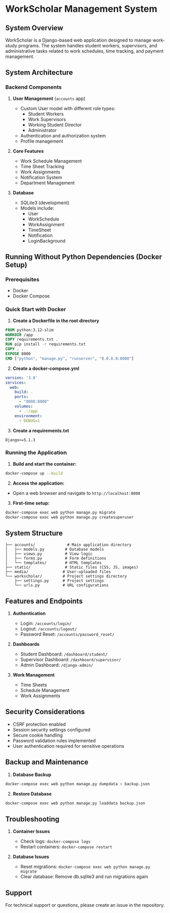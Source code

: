 # WorkScholar Management System

## System Overview
WorkScholar is a Django-based web application designed to manage work-study programs. The system handles student workers, supervisors, and administrative tasks related to work schedules, time tracking, and payment management.

## System Architecture

### Backend Components
1. **User Management** (`accounts` app)
   - Custom User model with different role types:
     - Student Workers
     - Work Supervisors
     - Working Student Director
     - Administrator
   - Authentication and authorization system
   - Profile management

2. **Core Features**
   - Work Schedule Management
   - Time Sheet Tracking
   - Work Assignments
   - Notification System
   - Department Management

3. **Database**
   - SQLite3 (development)
   - Models include:
     - User
     - WorkSchedule
     - WorkAssignment
     - TimeSheet
     - Notification
     - LoginBackground

## Running Without Python Dependencies (Docker Setup)

### Prerequisites
- Docker
- Docker Compose

### Quick Start with Docker

1. **Create a Dockerfile in the root directory**
```dockerfile
FROM python:3.12-slim
WORKDIR /app
COPY requirements.txt .
RUN pip install -r requirements.txt
COPY . .
EXPOSE 8000
CMD ["python", "manage.py", "runserver", "0.0.0.0:8000"]
```

2. **Create a docker-compose.yml**
```yaml
version: '3.8'
services:
  web:
    build: .
    ports:
      - "8000:8000"
    volumes:
      - .:/app
    environment:
      - DEBUG=1
```

3. **Create a requirements.txt**
```
Django>=5.1.3
```

### Running the Application

1. **Build and start the container:**
```bash
docker-compose up --build
```

2. **Access the application:**
- Open a web browser and navigate to `http://localhost:8000`

3. **First-time setup:**
```bash
docker-compose exec web python manage.py migrate
docker-compose exec web python manage.py createsuperuser
```

## System Structure

```
├── accounts/              # Main application directory
│   ├── models.py         # Database models
│   ├── views.py          # View logic
│   ├── forms.py          # Form definitions
│   └── templates/        # HTML templates
├── static/               # Static files (CSS, JS, images)
├── media/               # User-uploaded files
└── workscholar/         # Project settings directory
    ├── settings.py      # Project settings
    └── urls.py          # URL configurations
```

## Features and Endpoints

1. **Authentication**
   - Login: `/accounts/login/`
   - Logout: `/accounts/logout/`
   - Password Reset: `/accounts/password_reset/`

2. **Dashboards**
   - Student Dashboard: `/dashboard/student/`
   - Supervisor Dashboard: `/dashboard/supervisor/`
   - Admin Dashboard: `/django-admin/`

3. **Work Management**
   - Time Sheets
   - Schedule Management
   - Work Assignments

## Security Considerations

- CSRF protection enabled
- Session security settings configured
- Secure cookie handling
- Password validation rules implemented
- User authentication required for sensitive operations

## Backup and Maintenance

1. **Database Backup**
```bash
docker-compose exec web python manage.py dumpdata > backup.json
```

2. **Restore Database**
```bash
docker-compose exec web python manage.py loaddata backup.json
```

## Troubleshooting

1. **Container Issues**
   - Check logs: `docker-compose logs`
   - Restart containers: `docker-compose restart`

2. **Database Issues**
   - Reset migrations: `docker-compose exec web python manage.py migrate`
   - Clear database: Remove db.sqlite3 and run migrations again

## Support
For technical support or questions, please create an issue in the repository.